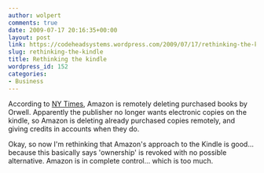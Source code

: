 ```yaml
---
author: wolpert
comments: true
date: 2009-07-17 20:16:35+00:00
layout: post
link: https://codeheadsystems.wordpress.com/2009/07/17/rethinking-the-kindle/
slug: rethinking-the-kindle
title: Rethinking the kindle
wordpress_id: 152
categories:
- Business
---
```


According to [NY Times](http://pogue.blogs.nytimes.com/2009/07/17/some-e-books-are-more-equal-than-others/), Amazon is remotely deleting purchased books by Orwell. Apparently the publisher no longer wants electronic copies on the kindle, so Amazon is deleting already purchased copies remotely, and giving credits in accounts when they do.

Okay, so now I'm rethinking that Amazon's approach to the Kindle is good... because this basically says 'ownership' is revoked with no possible alternative. Amazon is in complete control... which is too much.
